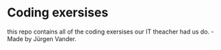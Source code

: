 # Coding exersises
this repo contains all of the coding exersises our IT theacher had us do.
-Made by Jürgen Vander.
